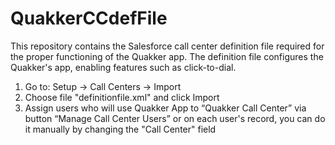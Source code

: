 # QuakkerCCdefFile
This repository contains the Salesforce call center definition file required for the proper functioning of the Quakker app. The definition file configures the Quakker's app, enabling features such as click-to-dial.

1. Go to: Setup -> Call Centers -> Import
2. Choose file "definitionfile.xml" and click Import 
3. Assign users who will use Quakker App to “Quakker Call Center” via button “Manage Call Center Users” or on each user's record, you can do it manually by changing the "Call Center" field